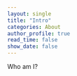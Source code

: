 ```yaml
---
layout: single
title: "Intro"
categories: About
author_profile: true
read_time: false
show_date: false
---
```


Who am I?<br />
